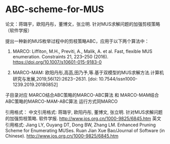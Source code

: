 # ABC-scheme-for-MUS

论文：蒋璐宇，欧阳丹彤，董博文，张立明. 针对MUS求解问题的加强剪枝策略 （软件学报）

提出一种新的MUS枚举过程中的剪枝策略ABC，应用于以下两个算法中：
1. MARCO: Liffiton, M.H., Previti, A., Malik, A. et al. Fast, flexible MUS enumeration. Constraints 21, 223–250 (2016). https://doi.org/10.1007/s10601-015-9183-0

2. MARCO-MAM: 欧阳丹彤,高菡,田乃予,等.基于双模型的MUS求解方法.计算机研究与发展,2019,56(12):2623−2631. [doi: 10.7544/issn1000-1239.2019.20180852]


子目录对应 MARCO结合ABC策略的MARCO-ABC算法 和 MARCO-MAM结合ABC策略的MARCO-MAM-ABC算法 运行方式同MARCO

引用格式：
中文引用格式: 蒋璐宇, 欧阳丹彤, 董博文, 张立明. 针对MUS求解问题的加强剪枝策略. 软件学报. http://www.jos.org.cn/1000-9825/6845.htm
英文引用格式: Jiang LY, Ouyang DT, Dong BW, Zhang LM. Enhanced Pruning Scheme for Enumerating MUSes. Ruan Jian Xue Bao/Journal of Software (in Chinese). http://www.jos.org.cn/1000-9825/6845.htm

